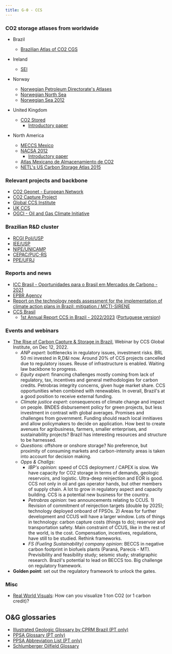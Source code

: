 ```yaml
---
title: G-θ - CCS
---
```


### CO2 storage atlases from worldwide

- Brazil
	- [Brazilian Atlas of CO2 CGS](https://www.globalccsinstitute.com/archive/hub/publications/202033/atlas-brasileiro.pdf)

- Ireland
	- [SEI](https://www.seai.ie/publications/Assessment-of-the-Potential-for-Geological-Storage-of-CO2-for-the-Island-of-Ireland.pdf)

- Norway
	- [Norwegian Petroleum Directorate's Atlases](https://www.npd.no/en/facts/publications/co2-atlases/)
	- [Norwegian North Sea](https://www.npd.no/globalassets/1-npd/publikasjoner/atlas-eng/co2-atlas-north-sea.pdf)
	- [Norwegian Sea 2012](https://www.npd.no/globalassets/1-npd/publikasjoner/atlas-eng/co2-atlas-norwegian-sea-2012.pdf)
- United Kingdom
	- [CO2 Stored](https://www.co2stored.co.uk/home/index)
		- [Introductory paper](https://www.sciencedirect.com/science/article/pii/S1876610214023558)
- North America
	- [MECCS Mexico](https://meccs.org.mx/en/ccs_in_mexico.html)
	- [NACSA 2012](https://meccs.org.mx/static/atlas/nacsa.pdf)
		- [Introductory paper](https://www.sciencedirect.com/science/article/pii/S1876610213006887)
	- [Atlas Mexicano de Almacenamiento de CO2](https://meccs.org.mx/static/atlas/atlas_almac_geo_mex.pdf)
	- [NETL's US Carbon Storage Atlas 2015](https://www.netl.doe.gov/sites/default/files/2018-10/ATLAS-V-2015.pdf)

### Relevant projects and backbone

- [CO2 Geonet - European Network](http://www.co2geonet.com/home/)
- [CO2 Capture Project](https://www.co2captureproject.org)
- [Global CCS Institute](https://www.globalccsinstitute.com)
- [UK CCS](https://ukccsrc.ac.uk)
- [OGCI - Oil and Gas Climate Initiative](https://www.ogci.com)

### Brazilian R&D cluster

- [RCGI Poli/USP](https://www.rcgi.poli.usp.br)
- [IEE/USP](http://www.iee.usp.br/?q=pt-br)
- [NIPE/UNICAMP](https://www.nipe.unicamp.br/index.php/en/)
- [CEPAC/PUC-RS](https://www.pucrs.br/cepac/)
- [PPE/UFRJ](http://www.ppe.ufrj.br/index.php/pt/)

### Reports and news

- [ICC Brasil - Oportunidades para o Brasil em Mercados de Carbono - 2021](https://www.iccbrasil.org/media/uploads/2021/09/27/oportunidades-para-o-brasil-em-mercados-de-carbono_icc-br-e-waycarbon_29_09_2021.pdf)
- [EPBR Agency](https://epbr.com.br)
- [Report on the technology needs assessment for the implementation of climate action plans in Brazil: mitigation / MCTI-SIRENE](https://www.gov.br/mcti/pt-br/acompanhe-o-mcti/sirene/publicacoes/tna_brazil/arquivos/pdf/report-on-the-technology-needs-assessment-for-the-implementation-of-climate-action-plans-in-brazil-mitigation.pdf)
- [CCS Brasil](https://www.ccsbr.com.br)
	- [1st Annual Report CCS in Brazil - 2022/2023](https://www.ccsbr.com.br/_files/ugd/11a7f0_bee7db824b4f4fd5ad6d35ae32b31d6f.pdf) ([Portuguese version](https://www.ccsbr.com.br/_files/ugd/11a7f0_f79d8b3570e04429974fa4a67d444881.pdf))

### Events and webinars


- [The Rise of Carbon Capture & Storage in Brazil](https://www.youtube.com/watch?v=tuphzpwKRVg), Webinar by CCS Global Institute, on Dec 12, 2022.
	- _ANP expert_: bottlenecks in regulatory issues, investment risks. BRL 50 mi invested in R,D&I now. Around 20% of CCS projects cancelled due to regulatory issues. Reuse of infrastructure is enabled. Waiting law backbone to progress.
	- _Equity expert_: financing challenges mostly coming from lack of regulatory, tax, incentives and general methodologies for carbon credits. Petrobras integrity concerns, given huge market share. CCS opportunities when combined with renewables. In overall, Brazil's at a good position to receive external funding.
	- _Climate justice expert_:  consequences of climate change and impact on people. BNDES disbursement policy for green projects, but less investment in contrast with global averages. Promises and challenges from government. Funding should reach local innitiaves and allow policymakers to decide on application. How best to create avenues for agribusiness, farmers, smaller enterprises, and sustainability projects? Brazil has interesting resources and structure to be harnessed.
	- _Questions_: offshore or onshore storage? No preference, but proximity of consuming markets and carbon-intensity areas is taken into account for decision making.
	- _Opps & Challgs_: 
		- _IBP's opinion_: speed of CCS deployment / CAPEX is slow. We have capacity for CO2 storage in terms of demands, geologic reservoirs, and logistic. Ultra-deep reinjection and EOR is good. CCS not only in oil and gas operator hands, but other members of supply chain. A lot to grow in regulatory aspect and capacity building. CCS is a potential new business for the country.
		- _Petrobras opinion_: two announcements relating to CCUS. 1) Revision of commitment of reinjection targets (double by 2025); technology deployed onboard of FPSOs. 2) Areas for further development and CCUS will have a larger window. Lots of things in technology: carbon capture costs (things to do); reservoir and transportation safety. Main constraint of CCUS, like in the rest of the world, is the cost. Compensation, incentives, regulations, have still to be studied. Rethink frameworks.
		- _FS (Fueling Sustainability) company opinion_: BECCS in negative carbon footprint in biofuels plants (Paraná, Parecis - MT). Previsibility and feasibility study; seismic study; stratigraphic research. Brazil's potential to lead on BECCS too. Big challenge on regulatory framework.
- **Golden point**: set out the regulatory framework to unlock the gates.

### Misc

- [Real World Visuals](https://www.realworldvisuals.com/climate-projects): How can you visualize 1 ton CO2 (or 1 carbon credit)?   


## O&G glossaries

- [Illustrated Geologic Glossary by CPRM Brazil (PT only)](http://sigep.cprm.gov.br/glossario/index.html)
- [PPSA Glossary (PT only)](http://www.presalpetroleo.gov.br/ppsa/glossario-da-industria-de-petroleo-e-gas/a)
- [PPSA Abbreviation List (PT only)](https://www.presalpetroleo.gov.br/ppsa/legislacao/siglario)
- [Schlumberger Oilfield Glossary](https://www.glossary.oilfield.slb.com)